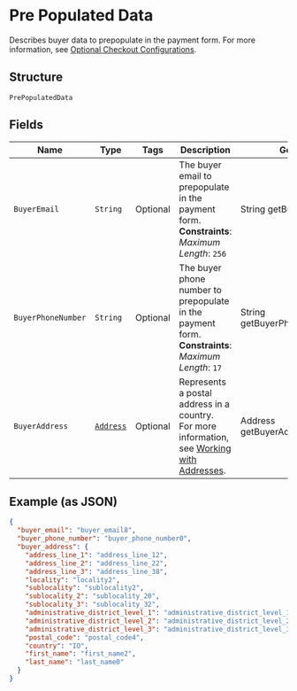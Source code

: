 
# Pre Populated Data

Describes buyer data to prepopulate in the payment form.
For more information,
see [Optional Checkout Configurations](https://developer.squareup.com/docs/checkout-api/optional-checkout-configurations).

## Structure

`PrePopulatedData`

## Fields

| Name | Type | Tags | Description | Getter |
|  --- | --- | --- | --- | --- |
| `BuyerEmail` | `String` | Optional | The buyer email to prepopulate in the payment form.<br>**Constraints**: *Maximum Length*: `256` | String getBuyerEmail() |
| `BuyerPhoneNumber` | `String` | Optional | The buyer phone number to prepopulate in the payment form.<br>**Constraints**: *Maximum Length*: `17` | String getBuyerPhoneNumber() |
| `BuyerAddress` | [`Address`](../../doc/models/address.md) | Optional | Represents a postal address in a country.<br>For more information, see [Working with Addresses](https://developer.squareup.com/docs/build-basics/working-with-addresses). | Address getBuyerAddress() |

## Example (as JSON)

```json
{
  "buyer_email": "buyer_email8",
  "buyer_phone_number": "buyer_phone_number0",
  "buyer_address": {
    "address_line_1": "address_line_12",
    "address_line_2": "address_line_22",
    "address_line_3": "address_line_38",
    "locality": "locality2",
    "sublocality": "sublocality2",
    "sublocality_2": "sublocality_20",
    "sublocality_3": "sublocality_32",
    "administrative_district_level_1": "administrative_district_level_16",
    "administrative_district_level_2": "administrative_district_level_28",
    "administrative_district_level_3": "administrative_district_level_30",
    "postal_code": "postal_code4",
    "country": "IO",
    "first_name": "first_name2",
    "last_name": "last_name0"
  }
}
```

